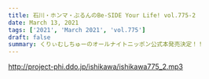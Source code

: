 ```yaml
---
title: 石川・ホンマ・ぶるんのBe-SIDE Your Life! vol.775-2
date: March 13, 2021
tags: ['2021', 'March 2021', 'vol.775']
draft: false
summary: くりぃむしちゅーのオールナイトニッポン公式本発売決定！！
---
```


http://project-phi.ddo.jp/ishikawa/ishikawa775_2.mp3